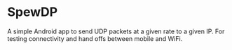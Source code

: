 # SpewDP
A simple Android app to send UDP packets at a given rate to a given IP.
For testing connectivity and hand offs between mobile and WiFi.
